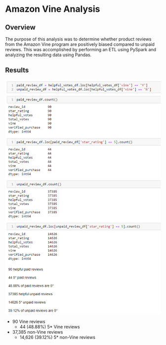 # Amazon Vine Analysis

## Overview

The purpose of this analysis was to determine whether product reviews from the Amazon Vine program are positively biased compared to unpaid reviews. This was accomplished by performing an ETL using PySpark and analyzing the resulting data using Pandas.

## Results

![image1](results.PNG)

- 90 Vine reviews
    - 44 (48.88%) 5* Vine reviews
- 37,385 non-Vine reviews
    - 14,626 (39.12%) 5* non-Vine reviews
